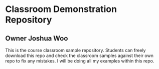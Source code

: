 # Classroom Demonstration Repository

## Owner Joshua Woo

This is the course classroom sample repository. Students can freely download this repo and check the classroom samples against their own repo to fix any mistakes. I will be doing all my examples within this repo.
